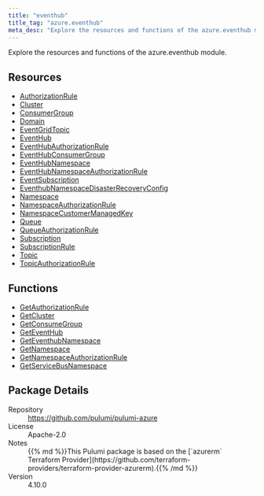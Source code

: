 ```yaml
---
title: "eventhub"
title_tag: "azure.eventhub"
meta_desc: "Explore the resources and functions of the azure.eventhub module."
---
```


<!-- WARNING: this file was generated by Pulumi Docs Generator. -->
<!-- Do not edit by hand unless you're certain you know what you are doing! -->

Explore the resources and functions of the azure.eventhub module.

<h2 id="resources">Resources</h2>
<ul class="api">
    <li><a href="authorizationrule" title="AuthorizationRule"><span class="symbol resource"></span>AuthorizationRule</a></li>
    <li><a href="cluster" title="Cluster"><span class="symbol resource"></span>Cluster</a></li>
    <li><a href="consumergroup" title="ConsumerGroup"><span class="symbol resource"></span>ConsumerGroup</a></li>
    <li><a href="domain" title="Domain"><span class="symbol resource"></span>Domain</a></li>
    <li><a href="eventgridtopic" title="EventGridTopic"><span class="symbol resource"></span>EventGridTopic</a></li>
    <li><a href="eventhub" title="EventHub"><span class="symbol resource"></span>EventHub</a></li>
    <li><a href="eventhubauthorizationrule" title="EventHubAuthorizationRule"><span class="symbol resource"></span>EventHubAuthorizationRule</a></li>
    <li><a href="eventhubconsumergroup" title="EventHubConsumerGroup"><span class="symbol resource"></span>EventHubConsumerGroup</a></li>
    <li><a href="eventhubnamespace" title="EventHubNamespace"><span class="symbol resource"></span>EventHubNamespace</a></li>
    <li><a href="eventhubnamespaceauthorizationrule" title="EventHubNamespaceAuthorizationRule"><span class="symbol resource"></span>EventHubNamespaceAuthorizationRule</a></li>
    <li><a href="eventsubscription" title="EventSubscription"><span class="symbol resource"></span>EventSubscription</a></li>
    <li><a href="eventhubnamespacedisasterrecoveryconfig" title="EventhubNamespaceDisasterRecoveryConfig"><span class="symbol resource"></span>EventhubNamespaceDisasterRecoveryConfig</a></li>
    <li><a href="namespace" title="Namespace"><span class="symbol resource"></span>Namespace</a></li>
    <li><a href="namespaceauthorizationrule" title="NamespaceAuthorizationRule"><span class="symbol resource"></span>NamespaceAuthorizationRule</a></li>
    <li><a href="namespacecustomermanagedkey" title="NamespaceCustomerManagedKey"><span class="symbol resource"></span>NamespaceCustomerManagedKey</a></li>
    <li><a href="queue" title="Queue"><span class="symbol resource"></span>Queue</a></li>
    <li><a href="queueauthorizationrule" title="QueueAuthorizationRule"><span class="symbol resource"></span>QueueAuthorizationRule</a></li>
    <li><a href="subscription" title="Subscription"><span class="symbol resource"></span>Subscription</a></li>
    <li><a href="subscriptionrule" title="SubscriptionRule"><span class="symbol resource"></span>SubscriptionRule</a></li>
    <li><a href="topic" title="Topic"><span class="symbol resource"></span>Topic</a></li>
    <li><a href="topicauthorizationrule" title="TopicAuthorizationRule"><span class="symbol resource"></span>TopicAuthorizationRule</a></li>
</ul>

<h2 id="functions">Functions</h2>
<ul class="api">
    <li><a href="getauthorizationrule" title="GetAuthorizationRule"><span class="symbol function"></span>GetAuthorizationRule</a></li>
    <li><a href="getcluster" title="GetCluster"><span class="symbol function"></span>GetCluster</a></li>
    <li><a href="getconsumegroup" title="GetConsumeGroup"><span class="symbol function"></span>GetConsumeGroup</a></li>
    <li><a href="geteventhub" title="GetEventHub"><span class="symbol function"></span>GetEventHub</a></li>
    <li><a href="geteventhubnamespace" title="GetEventhubNamespace"><span class="symbol function"></span>GetEventhubNamespace</a></li>
    <li><a href="getnamespace" title="GetNamespace"><span class="symbol function"></span>GetNamespace</a></li>
    <li><a href="getnamespaceauthorizationrule" title="GetNamespaceAuthorizationRule"><span class="symbol function"></span>GetNamespaceAuthorizationRule</a></li>
    <li><a href="getservicebusnamespace" title="GetServiceBusNamespace"><span class="symbol function"></span>GetServiceBusNamespace</a></li>
</ul>

<h2 id="package-details">Package Details</h2>
<dl class="package-details">
	<dt>Repository</dt>
	<dd><a href="https://github.com/pulumi/pulumi-azure">https://github.com/pulumi/pulumi-azure</a></dd>
	<dt>License</dt>
	<dd>Apache-2.0</dd>
	<dt>Notes</dt>
	<dd>{{% md %}}This Pulumi package is based on the [`azurerm` Terraform Provider](https://github.com/terraform-providers/terraform-provider-azurerm).{{% /md %}}</dd>
	<dt>Version</dt>
	<dd>4.10.0</dd>
</dl>

